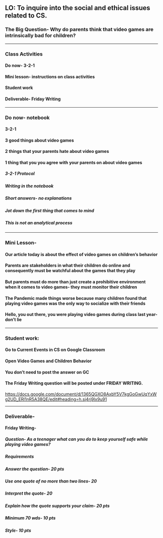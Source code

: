 ## LO: To inquire into the social and ethical issues related to CS.
### The Big Question- Why do parents think that video games are intrinsically bad for children? 

---

### Class Activities
#### Do now- 3-2-1
#### Mini lesson- instructions on class activities
#### Student work
#### Deliverable- Friday Writing

---

### Do now- notebook
#### 3-2-1
#### 3 good things about video games
#### 2 things that your parents hate about video games
#### 1 thing that you you agree with your parents on about video games
##### 3-2-1 Protocol
##### Writing in the notebook
##### Short answers- no explanations
##### Jot down the first thing that comes to mind
##### This is not an analytical process

---

### Mini Lesson-
#### Our article today is about the effect of video games on children’s behavior
#### Parents are stakeholders in what their children do online and consequently must be watchful about the games that they play
#### But parents must do more than just create a prohibitive environment when it comes to video games- they must monitor their children
#### The Pandemic made things worse because many children found that playing video games was the only way to socialize with their friends
#### Hello, you out there, you were playing video games during class last year-don’t lie

---

### Student work: 
#### Go to Current Events in CS on Google Classroom
#### Open Video Games and Children Behavior
#### You don’t need to post the answer on GC
#### The Friday Writing question will be posted under FRIDAY WRITING.
https://docs.google.com/document/d/1365QGXO8AxbY5V7kgGoGwUqYxWg2UD_ERl1nR5A38QE/edit#heading=h.sj4rj9lx9u91

---

### Deliverable-
#### Friday Writing- 
##### Question- As a  teenager what can you do to keep yourself safe while playing video games?
##### Requirements
##### Answer the question- 20 pts
##### Use one quote of no more than two lines- 20
##### Interpret the quote- 20
##### Explain how the quote supports your claim- 20 pts
##### Minimum 70 wds- 10 pts
##### Style- 10 pts









